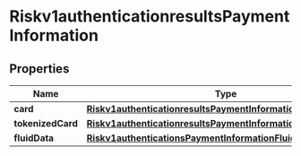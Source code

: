 
# Riskv1authenticationresultsPaymentInformation

## Properties
Name | Type | Description | Notes
------------ | ------------- | ------------- | -------------
**card** | [**Riskv1authenticationresultsPaymentInformationCard**](Riskv1authenticationresultsPaymentInformationCard.md) |  |  [optional]
**tokenizedCard** | [**Riskv1authenticationresultsPaymentInformationTokenizedCard**](Riskv1authenticationresultsPaymentInformationTokenizedCard.md) |  |  [optional]
**fluidData** | [**Riskv1authenticationsPaymentInformationFluidData**](Riskv1authenticationsPaymentInformationFluidData.md) |  |  [optional]



